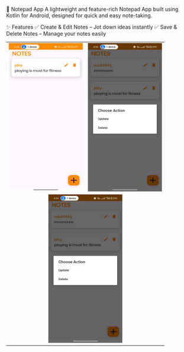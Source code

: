 📝 Notepad App
A lightweight and feature-rich Notepad App built using Kotlin for Android, designed for quick and easy note-taking.

✨ Features
✅ Create & Edit Notes – Jot down ideas instantly
✅ Save & Delete Notes – Manage your notes easily





<table>
  <tr>
    <td><img src="assets/WhatsApp Image 2025-03-15 at 16.39.51_6d4af7c1.jpg" alt="Alt text" width="200" height="400"></td>
    <td><img src="assets/WhatsApp Image 2025-03-15 at 16.40.09_a2015f92.jpg" alt="Alt text" width="200" height="400"></td>
  </tr>
  <tr>
    <td colspan="2" align="center"><img src="assets/WhatsApp Image 2025-03-15 at 16.40.09_a2015f92.jpg" alt="Alt text" width="200" height="400"></td>
  </tr>
</table>

